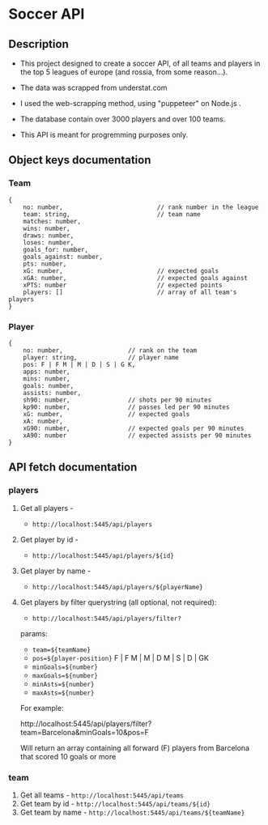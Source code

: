 # Soccer API


## Description

* This project designed to create a soccer API, of all teams and players in the top 5 leagues of europe (and rossia, from some reason...).

* The data was scrapped from understat.com

* I used the web-scrapping method, using "puppeteer" on Node.js .

* The database contain over 3000 players and over 100 teams.

* This API is meant for progremming purposes only.


## Object keys documentation

### Team
```
{
    no: number,                          // rank number in the league 
    team: string,                        // team name
    matches: number,
    wins: number,
    draws: number,
    loses: number,
    goals_for: number,
    goals_against: number,
    pts: number,
    xG: number,                          // expected goals
    xGA: number,                         // expected goals against
    xPTS: number                         // expected points
    players: []                          // array of all team's players
}
```

### Player
```
{
    no: number,                  // rank on the team
    player: string,              // player name
    pos: F | F M | M | D | S | G K,
    apps: number,
    mins: number,
    goals: number,
    assists: number,
    sh90: number,                // shots per 90 minutes
    kp90: number,                // passes led per 90 minutes
    xG: number,                  // expected goals
    xA: number,                  
    xG90: number,                // expected goals per 90 minutes
    xA90: number                 // expected assists per 90 minutes
}
```

## API fetch documentation 
### players

1. Get all players - 
    * `http://localhost:5445/api/players`
2. Get player by id - 
    * `http://localhost:5445/api/players/${id}`
3. Get player by name - 
    * `http://localhost:5445/api/players/${playerName}`
4. Get players by filter querystring (all optional, not required): 
    * `http://localhost:5445/api/players/filter?`
    
    params:
    * `team=${teamName}`
    * `pos=${player-position}`                 F | F M | M | D M | S | D | GK
    * `minGoals=${number}`
    * `maxGoals=${number}`
    * `minAsts=${number}`
    * `maxAsts=${number}`
    
    For example: 
    
    http://localhost:5445/api/players/filter?team=Barcelona&minGoals=10&pos=F

    Will return an array containing all forward (F) players from Barcelona that scored 10 goals or more


### team
1. Get all teams - `http://localhost:5445/api/teams`
2. Get team by id - `http://localhost:5445/api/teams/${id}`
3. Get team by name - `http://localhost:5445/api/teams/${teamName}`
